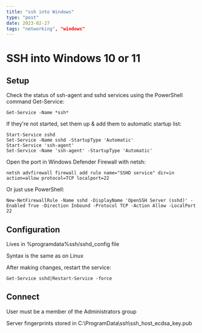 ```yaml
---
title: "ssh into Windows"
type: "post"
date: 2023-02-27
tags: "networking", "windows"
---
```


# SSH into Windows 10 or 11

## Setup

Check the status of ssh-agent and sshd services using the PowerShell command Get-Service:

`Get-Service -Name *ssh*`

If they're not started, set them up & add them to automatic startup list:

```
Start-Service sshd
Set-Service -Name sshd -StartupType 'Automatic'
Start-Service 'ssh-agent'
Set-Service -Name 'ssh-agent' -StartupType 'Automatic'
```

Open the port in Windows Defender Firewall with netsh:

`netsh advfirewall firewall add rule name="SSHD service" dir=in action=allow protocol=TCP localport=22`

Or just use PowerShell:

`New-NetFirewallRule -Name sshd -DisplayName 'OpenSSH Server (sshd)' -Enabled True -Direction Inbound -Protocol TCP -Action Allow -LocalPort 22`

## Configuration

Lives in %programdata%ssh/sshd_config file

Syntax is the same as on Linux

After making changes, restart the service:

`Get-Service sshd|Restart-Service -force`

## Connect

User must be a member of the Administrators group

Server fingerprints stored in C:\ProgramData\ssh\ssh_host_ecdsa_key.pub




